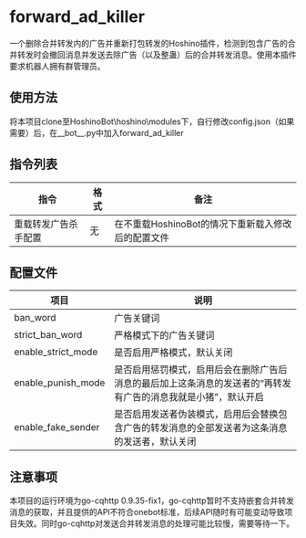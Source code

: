 # forward_ad_killer
一个删除合并转发内的广告并重新打包转发的Hoshino插件，检测到包含广告的合并转发时会撤回消息并发送去除广告（以及整蛊）后的合并转发消息。使用本插件要求机器人拥有群管理员。
## 使用方法
将本项目clone至HoshinoBot\hoshino\modules下，自行修改config.json（如果需要）后，在__bot__.py中加入forward_ad_killer   
## 指令列表
| 指令 | 格式 | 备注 |
| ---------- | -------------- | -------------- |
| 重载转发广告杀手配置 | 无 | 在不重载HoshinoBot的情况下重新载入修改后的配置文件 |
## 配置文件
| 项目 | 说明 |
| ---------- | -------------- |
| ban_word | 广告关键词 |
| strict_ban_word | 严格模式下的广告关键词 |
| enable_strict_mode | 是否启用严格模式，默认关闭 |
| enable_punish_mode | 是否启用惩罚模式，启用后会在删除广告后消息的最后加上这条消息的发送者的“再转发有广告的消息我就是小猪”，默认开启 |
| enable_fake_sender | 是否启用发送者伪装模式，启用后会替换包含广告的转发消息的全部发送者为这条消息的发送者，默认关闭 |
## 注意事项
本项目的运行环境为go-cqhttp 0.9.35-fix1，go-cqhttp暂时不支持嵌套合并转发消息的获取，并且提供的API不符合onebot标准，后续API随时有可能变动导致项目失效。同时go-cqhttp对发送合并转发消息的处理可能比较慢，需要等待一下。